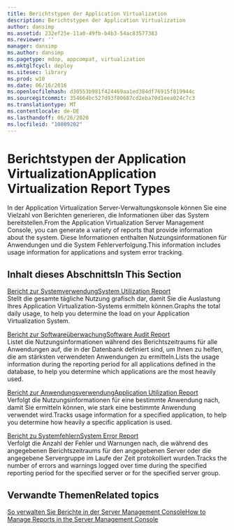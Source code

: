 ```yaml
---
title: Berichtstypen der Application Virtualization
description: Berichtstypen der Application Virtualization
author: dansimp
ms.assetid: 232ef25e-11a0-49fb-b4b3-54ac83577383
ms.reviewer: ''
manager: dansimp
ms.author: dansimp
ms.pagetype: mdop, appcompat, virtualization
ms.mktglfcycl: deploy
ms.sitesec: library
ms.prod: w10
ms.date: 06/16/2016
ms.openlocfilehash: d30553b981f424469aa1ed384df76915f819944c
ms.sourcegitcommit: 354664bc527d93f80687cd2eba70d1eea024c7c3
ms.translationtype: MT
ms.contentlocale: de-DE
ms.lasthandoff: 06/26/2020
ms.locfileid: "10809202"
---
```

# <span data-ttu-id="3da4f-103">Berichtstypen der Application Virtualization</span><span class="sxs-lookup"><span data-stu-id="3da4f-103">Application Virtualization Report Types</span></span>


<span data-ttu-id="3da4f-104">In der Application Virtualization Server-Verwaltungskonsole können Sie eine Vielzahl von Berichten generieren, die Informationen über das System bereitstellen.</span><span class="sxs-lookup"><span data-stu-id="3da4f-104">From the Application Virtualization Server Management Console, you can generate a variety of reports that provide information about the system.</span></span> <span data-ttu-id="3da4f-105">Diese Informationen enthalten Nutzungsinformationen für Anwendungen und die System Fehlerverfolgung.</span><span class="sxs-lookup"><span data-stu-id="3da4f-105">This information includes usage information for applications and system error tracking.</span></span>

## <span data-ttu-id="3da4f-106">Inhalt dieses Abschnitts</span><span class="sxs-lookup"><span data-stu-id="3da4f-106">In This Section</span></span>


<a href="" id="system-utilization-report"></a>[<span data-ttu-id="3da4f-107">Bericht zur Systemverwendung</span><span class="sxs-lookup"><span data-stu-id="3da4f-107">System Utilization Report</span></span>](system-utilization-reportserver.md)  
<span data-ttu-id="3da4f-108">Stellt die gesamte tägliche Nutzung grafisch dar, damit Sie die Auslastung Ihres Application Virtualization-Systems ermitteln können.</span><span class="sxs-lookup"><span data-stu-id="3da4f-108">Graphs the total daily usage, to help you determine the load on your Application Virtualization System.</span></span>

<a href="" id="software-audit-report"></a>[<span data-ttu-id="3da4f-109">Bericht zur Softwareüberwachung</span><span class="sxs-lookup"><span data-stu-id="3da4f-109">Software Audit Report</span></span>](software-audit-reportserver.md)  
<span data-ttu-id="3da4f-110">Listet die Nutzungsinformationen während des Berichtszeitraums für alle Anwendungen auf, die in der Datenbank definiert sind, um Ihnen zu helfen, die am stärksten verwendeten Anwendungen zu ermitteln.</span><span class="sxs-lookup"><span data-stu-id="3da4f-110">Lists the usage information during the reporting period for all applications defined in the database, to help you determine which applications are the most heavily used.</span></span>

<a href="" id="application-utilization-report"></a>[<span data-ttu-id="3da4f-111">Bericht zur Anwendungsverwendung</span><span class="sxs-lookup"><span data-stu-id="3da4f-111">Application Utilization Report</span></span>](application-utilization-reportserver.md)  
<span data-ttu-id="3da4f-112">Verfolgt die Nutzungsinformationen für eine bestimmte Anwendung nach, damit Sie ermitteln können, wie stark eine bestimmte Anwendung verwendet wird.</span><span class="sxs-lookup"><span data-stu-id="3da4f-112">Tracks usage information for a specified application, to help you determine how heavily a specific application is used.</span></span>

<a href="" id="system-error-report"></a>[<span data-ttu-id="3da4f-113">Bericht zu Systemfehlern</span><span class="sxs-lookup"><span data-stu-id="3da4f-113">System Error Report</span></span>](system-error-reportserver.md)  
<span data-ttu-id="3da4f-114">Verfolgt die Anzahl der Fehler und Warnungen nach, die während des angegebenen Berichtszeitraums für den angegebenen Server oder die angegebene Servergruppe im Laufe der Zeit protokolliert wurden.</span><span class="sxs-lookup"><span data-stu-id="3da4f-114">Tracks the number of errors and warnings logged over time during the specified reporting period for the specified server or for the specified server group.</span></span>

## <span data-ttu-id="3da4f-115">Verwandte Themen</span><span class="sxs-lookup"><span data-stu-id="3da4f-115">Related topics</span></span>


[<span data-ttu-id="3da4f-116">So verwalten Sie Berichte in der Server Management Console</span><span class="sxs-lookup"><span data-stu-id="3da4f-116">How to Manage Reports in the Server Management Console</span></span>](how-to-manage-reports-in-the-server-management-console.md)

 

 





